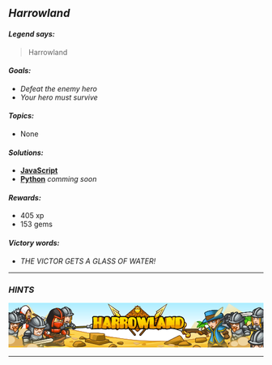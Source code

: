 ## _Harrowland_

#### _Legend says:_
> Harrowland

#### _Goals:_
+ _Defeat the enemy hero_
+ _Your hero must survive_

#### _Topics:_
+ None

#### _Solutions:_
+ **[JavaScript](harrowland.js "8805")**
+ **[Python](harrowland.py)** _comming soon_

#### _Rewards:_
+ 405 xp
+ 153 gems

#### _Victory words:_
+ _THE VICTOR GETS A GLASS OF WATER!_

___

### _HINTS_

![](img/Harrowland.png)

___
